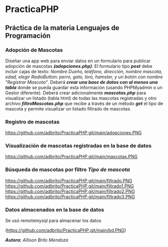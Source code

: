 # PracticaPHP
## Práctica de la materia Lenguajes de Programación
### Adopción de Mascotas
Diseñar una app web para enviar datos en un formulario para publicar adopción de mascotas ***(adopciones.php)***. El formulario tipo ***post*** debe incluir cajas de texto: *Nombre Dueño, teléfono, dirección, nombre mascota, edad, elegir RadioButton: perro, gato, loro, hamster, y un botón con nombre "Registrar Mascota"*.
Deberá ***crear una base de datos con al menos una tabla*** donde se pueda guardar esta información (usando PHPMyadmin o un Gestor diferente).
Deberá crear adicionalmente ***mascotas.php*** para visualizar un listado (tabla html) de todas las mascotas registradas y otro archivo ***filtroMascotas.php*** que recibe a través de un método ***get*** el tipo de mascota y permite visualizar un listado filtrado de mascotas.

### Registro de mascotas
https://github.com/adbrito/PracticaPHP.git/main/adopciones.PNG

### Visualización de mascotas registradas en la base de datos
https://github.com/adbrito/PracticaPHP.git/main/mascotas.PNG

### Búsqueda de mascotas por filtro *Tipo de mascota*
https://github.com/adbrito/PracticaPHP.git/main/filtrado.PNG
https://github.com/adbrito/PracticaPHP.git/main/filtrado1.PNG
https://github.com/adbrito/PracticaPHP.git/main/filtrado2.PNG
https://github.com/adbrito/PracticaPHP.git/main/filtrado3.PNG


### Datos almacenados en la base de datos
Se usó remotemysql para almacenar los datos

(https://github.com/adbrito/PracticaPHP.git/main/bd.PNG)






***Autora:*** *Allison Brito Mendoza*